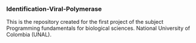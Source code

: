 ### Identification-Viral-Polymerase
This is the repository created for the first project of the subject Programming fundamentals for biological sciences.
National University of Colombia (UNAL).


